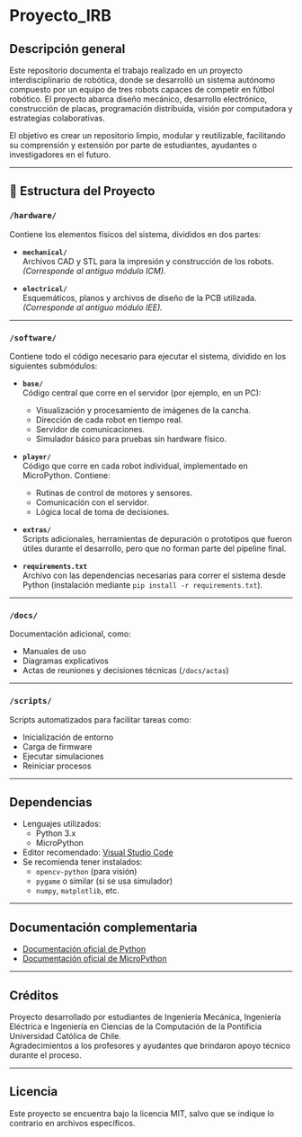 # Proyecto_IRB

## Descripción general

Este repositorio documenta el trabajo realizado en un proyecto interdisciplinario de robótica, donde se desarrolló un sistema autónomo compuesto por un equipo de tres robots capaces de competir en fútbol robótico. El proyecto abarca diseño mecánico, desarrollo electrónico, construcción de placas, programación distribuida, visión por computadora y estrategias colaborativas.

El objetivo es crear un repositorio limpio, modular y reutilizable, facilitando su comprensión y extensión por parte de estudiantes, ayudantes o investigadores en el futuro.

---

## 📂 Estructura del Proyecto

### `/hardware/`
Contiene los elementos físicos del sistema, divididos en dos partes:

- **`mechanical/`**  
  Archivos CAD y STL para la impresión y construcción de los robots.  
  *(Corresponde al antiguo módulo ICM).*

- **`electrical/`**  
  Esquemáticos, planos y archivos de diseño de la PCB utilizada.  
  *(Corresponde al antiguo módulo IEE).*

---

### `/software/`
Contiene todo el código necesario para ejecutar el sistema, dividido en los siguientes submódulos:

- **`base/`**  
  Código central que corre en el servidor (por ejemplo, en un PC):
  - Visualización y procesamiento de imágenes de la cancha.
  - Dirección de cada robot en tiempo real.
  - Servidor de comunicaciones.
  - Simulador básico para pruebas sin hardware físico.

- **`player/`**  
  Código que corre en cada robot individual, implementado en MicroPython. Contiene:
  - Rutinas de control de motores y sensores.
  - Comunicación con el servidor.
  - Lógica local de toma de decisiones.

- **`extras/`**  
  Scripts adicionales, herramientas de depuración o prototipos que fueron útiles durante el desarrollo, pero que no forman parte del pipeline final.

- **`requirements.txt`**  
  Archivo con las dependencias necesarias para correr el sistema desde Python (instalación mediante `pip install -r requirements.txt`).

---

### `/docs/`
Documentación adicional, como:

- Manuales de uso
- Diagramas explicativos
- Actas de reuniones y decisiones técnicas (`/docs/actas`)

---

### `/scripts/`
Scripts automatizados para facilitar tareas como:
- Inicialización de entorno
- Carga de firmware
- Ejecutar simulaciones
- Reiniciar procesos

---

## Dependencias

- Lenguajes utilizados:
  - Python 3.x
  - MicroPython
- Editor recomendado: [Visual Studio Code](https://code.visualstudio.com/download)
- Se recomienda tener instalados:
  - `opencv-python` (para visión)
  - `pygame` o similar (si se usa simulador)
  - `numpy`, `matplotlib`, etc.

---

## Documentación complementaria

- [Documentación oficial de Python](https://docs.python.org/3/)
- [Documentación oficial de MicroPython](https://docs.micropython.org/en/latest/index.html)

---

## Créditos

Proyecto desarrollado por estudiantes de Ingeniería Mecánica, Ingeniería Eléctrica e Ingeniería en Ciencias de la Computación de la Pontificia Universidad Católica de Chile.  
Agradecimientos a los profesores y ayudantes que brindaron apoyo técnico durante el proceso.

---

## Licencia

Este proyecto se encuentra bajo la licencia MIT, salvo que se indique lo contrario en archivos específicos.
